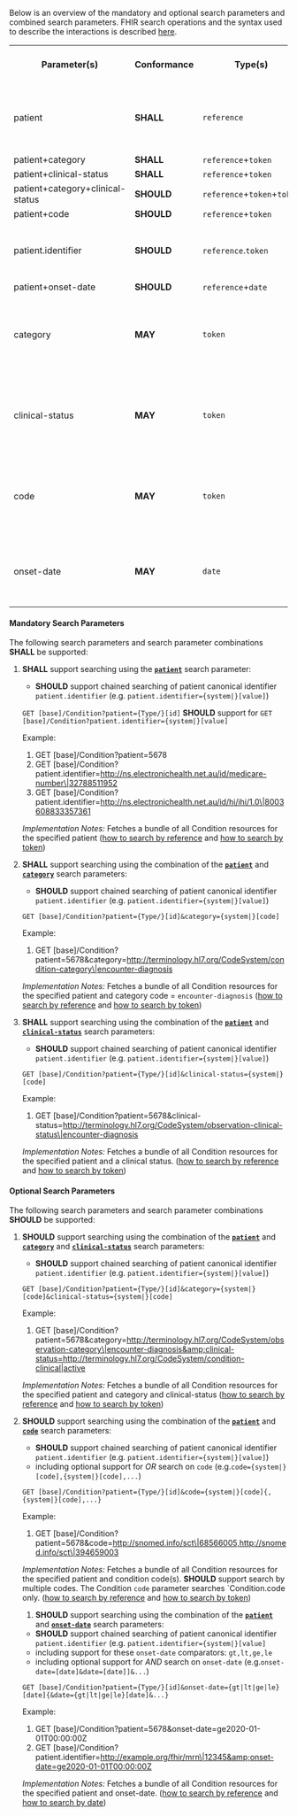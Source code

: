 Below is an overview of the mandatory and optional search parameters and combined search parameters. FHIR search operations and the syntax used to describe the interactions is described <a href="http://hl7.org/fhir/R4/search.html">here</a>.

<table class="list">
<tbody>
  <tr>
    <th>Parameter(s)</th>
    <th>Conformance</th>
    <th>Type(s)</th>
    <th>Requirements (when used alone or in combination)</th>
  </tr>
   <tr>
        <td>patient</td>
        <td><b>SHALL</b></td>
        <td><code>reference</code></td>
        <td>The client <b>SHALL</b> provide at least an id value and <b>MAY</b> provide both the Type and id values. The server <b>SHALL</b> support both.</td>
  </tr>
  <tr>
        <td>patient+category</td>
        <td><b>SHALL</b></td>
        <td><code>reference</code>+<code>token</code></td>
  </tr>
  <tr>
        <td>patient+clinical-status</td>
        <td><b>SHALL</b></td>
        <td><code>reference</code>+<code>token</code></td>
        <td><code>reference</code>+<code>token</code>+<code>token</code></td>
  </tr>
  <tr>
        <td>patient+category+clinical-status</td>
        <td><b>SHOULD</b></td>
        <td><code>reference</code>+<code>token</code>+<code>token</code></td>
  </tr>
  <tr>
        <td>patient+code</td>
        <td><b>SHOULD</b></td>
        <td><code>reference</code>+<code>token</code></td>
  </tr>
  <tr>
        <td>patient.identifier</td>
        <td><b>SHOULD</b></td>
        <td><code>reference</code>.<code>token</code></td>
        <td>The client <b>SHALL</b> provide both the system and code values. The server <b>SHALL</b> support both.</td>
  </tr>
  <tr>
        <td>patient+onset-date</td>
        <td><b>SHOULD</b></td>
        <td><code>reference</code>+<code>date</code></td>
  </tr>
  <tr>
        <td>category</td>
        <td><b>MAY</b></td>
        <td><code>token</code></td>
        <td>The client <b>SHALL</b> provide at least a code value and <b>MAY</b> provide both the system and code values. The server <b>SHALL</b> support both.</td>
  </tr>
  <tr>
        <td>clinical-status</td>
        <td><b>MAY</b></td>
        <td><code>token</code></td>
        <td>The client <b>SHALL</b> provide at least a code value and <b>MAY</b> provide both the system and code values. The server <b>SHALL</b> support both.</td>
  </tr>
  <tr>
        <td>code</td>
        <td><b>MAY</b></td>
        <td><code>token</code></td>
        <td>The client <b>SHALL</b> provide at least a code value and <b>MAY</b> provide both the system and code values. The server <b>SHALL</b> support both.</td>
  </tr>
  <tr>
        <td>onset-date</td>
        <td><b>MAY</b></td>
        <td><code>date</code></td>
        <td>A client <b>SHALL</b> provide a value precise to the second + time offset. A server <b>SHALL</b> support a value precise to the second + time offset.</td>
  </tr>
 </tbody>
</table>


#### Mandatory Search Parameters

The following search parameters and search parameter combinations **SHALL** be supported:

1. **SHALL** support searching using the **[`patient`](https://hl7.org/fhir/R4/condition.html.html#search)** search parameter:
    - **SHOULD** support chained searching of patient canonical identifier `patient.identifier` (e.g. `patient.identifier={system|}[value]`)

    `GET [base]/Condition?patient={Type/}[id]`
    **SHOULD** support for `GET [base]/Condition?patient.identifier={system|}[value]`

    Example:
    
      1. GET [base]/Condition?patient=5678
      1. GET [base]/Condition?patient.identifier=http://ns.electronichealth.net.au/id/medicare-number\|32788511952
      1. GET [base]/Condition?patient.identifier=http://ns.electronichealth.net.au/id/hi/ihi/1.0\|8003608833357361 

    *Implementation Notes:* Fetches a bundle of all Condition resources for the specified patient ([how to search by reference](http://hl7.org/fhir/R4/search.html#reference) and [how to search by token](http://hl7.org/fhir/R4/search.html#token))

1. **SHALL** support searching using the combination of the **[`patient`](https://hl7.org/fhir/R4/condition.html.html#search)** and **[`category`](https://hl7.org/fhir/R4/condition.html.html#search)** search parameters:
    - **SHOULD** support chained searching of patient canonical identifier `patient.identifier` (e.g. `patient.identifier={system|}[value]`)

    `GET [base]/Condition?patient={Type/}[id]&category={system|}[code]`

    Example:
    
      1. GET [base]/Condition?patient=5678&amp;category=http://terminology.hl7.org/CodeSystem/condition-category\|encounter-diagnosis

    *Implementation Notes:* Fetches a bundle of all Condition resources for the specified patient and category code = `encounter-diagnosis` ([how to search by reference](http://hl7.org/fhir/R4/search.html#reference) and [how to search by token](http://hl7.org/fhir/R4/search.html#token))

1. **SHALL** support searching using the combination of the **[`patient`](https://hl7.org/fhir/R4/condition.html.html#search)** and **[`clinical-status`](https://hl7.org/fhir/R4/condition.html.html#search)** search parameters:
    - **SHOULD** support chained searching of patient canonical identifier `patient.identifier` (e.g. `patient.identifier={system|}[value]`)

    `GET [base]/Condition?patient={Type/}[id]&clinical-status={system|}[code]`

    Example:
    
      1. GET [base]/Condition?patient=5678&amp;clinical-status=http://terminology.hl7.org/CodeSystem/observation-clinical-status\|encounter-diagnosis

    *Implementation Notes:* Fetches a bundle of all Condition resources for the specified patient and a clinical status. ([how to search by reference](http://hl7.org/fhir/R4/search.html#reference) and [how to search by token](http://hl7.org/fhir/R4/search.html#token))


#### Optional Search Parameters

The following search parameters and search parameter combinations **SHOULD** be supported:

1. **SHOULD** support searching using the combination of the **[`patient`](https://hl7.org/fhir/R4/condition.html.html#search)** and **[`category`](https://hl7.org/fhir/R4/condition.html.html#search)** and **[`clinical-status`](https://hl7.org/fhir/R4/condition.html.html#search)** search parameters:
    - **SHOULD** support chained searching of patient canonical identifier `patient.identifier` (e.g. `patient.identifier={system|}[value]`)

    `GET [base]/Condition?patient={Type/}[id]&category={system|}[code]&clinical-status={system|}[code]`

    Example:
    
      1. GET [base]/Condition?patient=5678&amp;category=http://terminology.hl7.org/CodeSystem/observation-category\|encounter-diagnosis&amp;clinical-status=http://terminology.hl7.org/CodeSystem/condition-clinical|active

    *Implementation Notes:* Fetches a bundle of all Condition resources for the specified patient and category and clinical-status ([how to search by reference](http://hl7.org/fhir/R4/search.html#reference) and [how to search by token](http://hl7.org/fhir/R4/search.html#token))

1. **SHOULD** support searching using the combination of the **[`patient`](https://hl7.org/fhir/R4/condition.html.html#search)** and **[`code`](https://hl7.org/fhir/R4/condition.html.html#search)** search parameters:
    - **SHOULD** support chained searching of patient canonical identifier `patient.identifier` (e.g. `patient.identifier={system|}[value]`)
    - including optional support for *OR* search on `code` (e.g.`code={system|}[code],{system|}[code],...`)

    `GET [base]/Condition?patient={Type/}[id]&code={system|}[code]{,{system|}[code],...}`

    Example:
    
      1. GET [base]/Condition?patient=5678&amp;code=http://snomed.info/sct\|68566005,http://snomed.info/sct\|394659003

    *Implementation Notes:* Fetches a bundle of all Condition resources for the specified patient and condition code(s).  **SHOULD** support search by multiple codes. The Condition `code` parameter searches `Condition.code only. ([how to search by reference](http://hl7.org/fhir/R4/search.html#reference) and [how to search by token](http://hl7.org/fhir/R4/search.html#token))

    1. **SHOULD** support searching using the combination of the **[`patient`](https://hl7.org/fhir/R4/condition.html.html#search)** and **[`onset-date`](https://hl7.org/fhir/R4/condition.html.html#search)** search parameters:
    - **SHOULD** support chained searching of patient canonical identifier `patient.identifier` (e.g. `patient.identifier={system|}[value]`
    - including support for these `onset-date` comparators: `gt,lt,ge,le`
    - including optional support for *AND* search on `onset-date` (e.g.`onset-date=[date]&date=[date]]&...`)

    `GET [base]/Condition?patient={Type/}[id]&onset-date={gt|lt|ge|le}[date]{&date={gt|lt|ge|le}[date]&...}`

    Example:
    
      1. GET [base]/Condition?patient=5678&amp;onset-date=ge2020-01-01T00:00:00Z
      1. GET [base]/Condition?patient.identifier=http://example.org/fhir/mrn\|12345&amp;onset-date=ge2020-01-01T00:00:00Z

    *Implementation Notes:* Fetches a bundle of all Condition resources for the specified patient and onset-date. ([how to search by reference](http://hl7.org/fhir/R4/search.html#reference) and [how to search by date](http://hl7.org/fhir/R4/search.html#date))